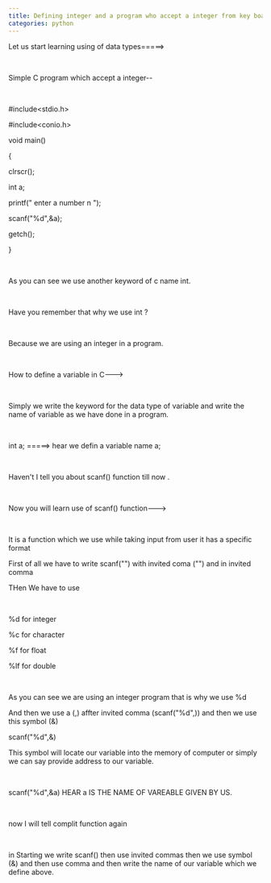 ```yaml
---
title: Defining integer and a program who accept a integer from key board
categories: python
---
```


Let us start learning using of data types=====&gt;

&nbsp;

Simple C program which accept a integer--

&nbsp;

#include&lt;stdio.h&gt;

#include&lt;conio.h&gt;

void main()

{

clrscr();

int a;

printf(" enter a number n ");

scanf("%d",&amp;a);

getch();

}

&nbsp;

As you can see we use another keyword of c name int.

&nbsp;

Have you remember that why we use int ?

&nbsp;

Because we are using an integer in a program.

&nbsp;

How to define a variable in C---&gt;

&nbsp;

Simply we write the keyword for the data type of variable and write the name of variable as we have done in a program.

&nbsp;

int a; =====&gt; hear we defin a variable name a;

&nbsp;

Haven't I tell you about scanf() function till now .

&nbsp;

Now you will learn use of scanf() function---&gt;

&nbsp;

It is a function which we use while taking input from user it has a specific format

First of all we have to write scanf("") with invited coma ("") and in invited comma

THen We have to use

&nbsp;

%d for integer

%c for character

%f for float

%lf for double

&nbsp;

As you can see we are using an integer program that is why we use %d

And then we use a (,) affter invited comma (scanf("%d",)) and then we use this symbol (&amp;)

scanf("%d",&amp;)

This symbol will locate our variable into the memory of computer or simply we can say provide address to our variable.

&nbsp;

scanf("%d",&amp;a) HEAR a IS THE NAME OF VAREABLE GIVEN BY US.

&nbsp;

now I will tell complit function again

&nbsp;

in Starting we write scanf() then use invited commas then we use symbol (&amp;) and then use comma and then write the name of our variable which we define above.